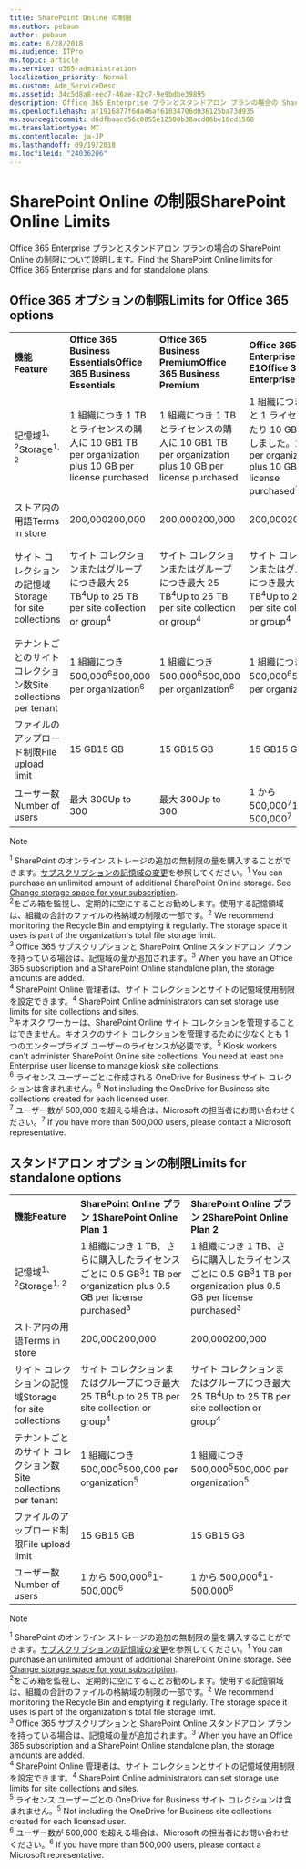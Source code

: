 ```yaml
---
title: SharePoint Online の制限
ms.author: pebaum
author: pebaum
ms.date: 6/28/2018
ms.audience: ITPro
ms.topic: article
ms.service: o365-administration
localization_priority: Normal
ms.custom: Adm_ServiceDesc
ms.assetid: 34c5d8a8-eec7-46ae-82c7-9e9bdbe39895
description: Office 365 Enterprise プランとスタンドアロン プランの場合の SharePoint Online の制限について説明します。
ms.openlocfilehash: af1916877f6da46af61034706d036125ba73d935
ms.sourcegitcommit: d6dfbaacd56c0855e12500b38acd06be16cd1560
ms.translationtype: MT
ms.contentlocale: ja-JP
ms.lasthandoff: 09/19/2018
ms.locfileid: "24036206"
---
```

# <a name="sharepoint-online-limits"></a><span data-ttu-id="1bab1-103">SharePoint Online の制限</span><span class="sxs-lookup"><span data-stu-id="1bab1-103">SharePoint Online Limits</span></span>

<span data-ttu-id="1bab1-104">Office 365 Enterprise プランとスタンドアロン プランの場合の SharePoint Online の制限について説明します。</span><span class="sxs-lookup"><span data-stu-id="1bab1-104">Find the SharePoint Online limits for Office 365 Enterprise plans and for standalone plans.</span></span>
  
## <a name="limits-for-office-365-options"></a><span data-ttu-id="1bab1-105">Office 365 オプションの制限</span><span class="sxs-lookup"><span data-stu-id="1bab1-105">Limits for Office 365 options</span></span>

||||||||
|:-----|:-----|:-----|:-----|:-----|:-----|:-----|
|<span data-ttu-id="1bab1-106">**機能**</span><span class="sxs-lookup"><span data-stu-id="1bab1-106">**Feature**</span></span> <br/> |<span data-ttu-id="1bab1-107">**Office 365 Business Essentials**</span><span class="sxs-lookup"><span data-stu-id="1bab1-107">**Office 365 Business Essentials**</span></span> <br/> |<span data-ttu-id="1bab1-108">**Office 365 Business Premium**</span><span class="sxs-lookup"><span data-stu-id="1bab1-108">**Office 365 Business Premium**</span></span> <br/> |<span data-ttu-id="1bab1-109">**Office 365 Enterprise E1**</span><span class="sxs-lookup"><span data-stu-id="1bab1-109">**Office 365 Enterprise E1**</span></span> <br/> |<span data-ttu-id="1bab1-110">**Office 365 Enterprise E3**</span><span class="sxs-lookup"><span data-stu-id="1bab1-110">**Office 365 Enterprise E3**</span></span> <br/> |<span data-ttu-id="1bab1-111">**Office 365 Enterprise E5**</span><span class="sxs-lookup"><span data-stu-id="1bab1-111">**Office 365 Enterprise E5**</span></span> <br/> |<span data-ttu-id="1bab1-112">**Office 365 Enterprise F1**</span><span class="sxs-lookup"><span data-stu-id="1bab1-112">**Office 365 Enterprise F1**</span></span> <br/> |
|<span data-ttu-id="1bab1-113">記憶域<sup>1、2</sup></span><span class="sxs-lookup"><span data-stu-id="1bab1-113">Storage<sup>1, 2</sup></span></span> <br/> |<span data-ttu-id="1bab1-114">1 組織につき 1 TB とライセンスの購入に 10 GB</span><span class="sxs-lookup"><span data-stu-id="1bab1-114">1 TB per organization plus 10 GB per license purchased</span></span>  <br/> |<span data-ttu-id="1bab1-115">1 組織につき 1 TB とライセンスの購入に 10 GB</span><span class="sxs-lookup"><span data-stu-id="1bab1-115">1 TB per organization plus 10 GB per license purchased</span></span>  <br/> |<span data-ttu-id="1bab1-116">1 組織につき 1 TB と 1 ライセンスあたり 10 GB<sup>3</sup>を購入しました。</span><span class="sxs-lookup"><span data-stu-id="1bab1-116">1 TB per organization plus 10 GB per license purchased<sup>3</sup></span></span> <br/> |<span data-ttu-id="1bab1-117">1 組織につき 1 TB と 1 ライセンスあたり 10 GB<sup>3</sup>を購入しました。</span><span class="sxs-lookup"><span data-stu-id="1bab1-117">1 TB per organization plus 10 GB per license purchased<sup>3</sup></span></span> <br/> |<span data-ttu-id="1bab1-118">1 組織につき 1 TB と 1 ライセンスあたり 10 GB<sup>3</sup>を購入しました。</span><span class="sxs-lookup"><span data-stu-id="1bab1-118">1 TB per organization plus 10 GB per license purchased<sup>3</sup></span></span> <br/> |<span data-ttu-id="1bab1-119">1 組織につき 1 TB <sup>3</sup></span><span class="sxs-lookup"><span data-stu-id="1bab1-119">1 TB per organization <sup>3</sup></span></span> <br/> |
|<span data-ttu-id="1bab1-120">ストア内の用語</span><span class="sxs-lookup"><span data-stu-id="1bab1-120">Terms in store</span></span>  <br/> |<span data-ttu-id="1bab1-121">200,000</span><span class="sxs-lookup"><span data-stu-id="1bab1-121">200,000</span></span>  <br/> |<span data-ttu-id="1bab1-122">200,000</span><span class="sxs-lookup"><span data-stu-id="1bab1-122">200,000</span></span>  <br/> |<span data-ttu-id="1bab1-123">200,000</span><span class="sxs-lookup"><span data-stu-id="1bab1-123">200,000</span></span>  <br/> |<span data-ttu-id="1bab1-124">200,000</span><span class="sxs-lookup"><span data-stu-id="1bab1-124">200,000</span></span>  <br/> |<span data-ttu-id="1bab1-125">200,000</span><span class="sxs-lookup"><span data-stu-id="1bab1-125">200,000</span></span>  <br/> |<span data-ttu-id="1bab1-126">200,000</span><span class="sxs-lookup"><span data-stu-id="1bab1-126">200,000</span></span>  <br/> |
|<span data-ttu-id="1bab1-127">サイト コレクションの記憶域</span><span class="sxs-lookup"><span data-stu-id="1bab1-127">Storage for site collections</span></span>  <br/> |<span data-ttu-id="1bab1-128">サイト コレクションまたはグループにつき最大 25 TB<sup>4</sup></span><span class="sxs-lookup"><span data-stu-id="1bab1-128">Up to 25 TB per site collection or group<sup>4</sup></span></span> <br/> |<span data-ttu-id="1bab1-129">サイト コレクションまたはグループにつき最大 25 TB<sup>4</sup></span><span class="sxs-lookup"><span data-stu-id="1bab1-129">Up to 25 TB per site collection or group<sup>4</sup></span></span> <br/> |<span data-ttu-id="1bab1-130">サイト コレクションまたはグループにつき最大 25 TB<sup>4</sup></span><span class="sxs-lookup"><span data-stu-id="1bab1-130">Up to 25 TB per site collection or group<sup>4</sup></span></span> <br/> |<span data-ttu-id="1bab1-131">サイト コレクションまたはグループにつき最大 25 TB<sup>4</sup></span><span class="sxs-lookup"><span data-stu-id="1bab1-131">Up to 25 TB per site collection or group<sup>4</sup></span></span> <br/> |<span data-ttu-id="1bab1-132">サイト コレクションまたはグループにつき最大 25 TB<sup>4</sup></span><span class="sxs-lookup"><span data-stu-id="1bab1-132">Up to 25 TB per site collection or group<sup>4</sup></span></span> <br/> |<span data-ttu-id="1bab1-133">サイト コレクションまたはグループにつき最大 25 TB<sup>5</sup></span><span class="sxs-lookup"><span data-stu-id="1bab1-133">Up to 25 TB per site collection or group<sup>5</sup></span></span> <br/> |
|<span data-ttu-id="1bab1-134">テナントごとのサイト コレクション数</span><span class="sxs-lookup"><span data-stu-id="1bab1-134">Site collections per tenant</span></span>  <br/> |<span data-ttu-id="1bab1-135">1 組織につき 500,000<sup>6</sup></span><span class="sxs-lookup"><span data-stu-id="1bab1-135">500,000 per organization<sup>6</sup></span></span> <br/> |<span data-ttu-id="1bab1-136">1 組織につき 500,000<sup>6</sup></span><span class="sxs-lookup"><span data-stu-id="1bab1-136">500,000 per organization<sup>6</sup></span></span> <br/> |<span data-ttu-id="1bab1-137">1 組織につき 500,000<sup>6</sup></span><span class="sxs-lookup"><span data-stu-id="1bab1-137">500,000 per organization<sup>6</sup></span></span> <br/> |<span data-ttu-id="1bab1-138">1 組織につき 500,000<sup>6</sup></span><span class="sxs-lookup"><span data-stu-id="1bab1-138">500,000 per organization<sup>6</sup></span></span> <br/> |<span data-ttu-id="1bab1-139">1 組織につき 500,000<sup>6</sup></span><span class="sxs-lookup"><span data-stu-id="1bab1-139">500,000 per organization<sup>6</sup></span></span> <br/> |<span data-ttu-id="1bab1-140">1 組織につき 500,000</span><span class="sxs-lookup"><span data-stu-id="1bab1-140">500,000 per organization</span></span>  <br/> |
|<span data-ttu-id="1bab1-141">ファイルのアップロード制限</span><span class="sxs-lookup"><span data-stu-id="1bab1-141">File upload limit</span></span>  <br/> |<span data-ttu-id="1bab1-142">15 GB</span><span class="sxs-lookup"><span data-stu-id="1bab1-142">15 GB</span></span>  <br/> |<span data-ttu-id="1bab1-143">15 GB</span><span class="sxs-lookup"><span data-stu-id="1bab1-143">15 GB</span></span>  <br/> |<span data-ttu-id="1bab1-144">15 GB</span><span class="sxs-lookup"><span data-stu-id="1bab1-144">15 GB</span></span>  <br/> |<span data-ttu-id="1bab1-145">15 GB</span><span class="sxs-lookup"><span data-stu-id="1bab1-145">15 GB</span></span>  <br/> |<span data-ttu-id="1bab1-146">15 GB</span><span class="sxs-lookup"><span data-stu-id="1bab1-146">15 GB</span></span>  <br/> |<span data-ttu-id="1bab1-147">15 GB</span><span class="sxs-lookup"><span data-stu-id="1bab1-147">15 GB</span></span>  <br/> |
|<span data-ttu-id="1bab1-148">ユーザー数</span><span class="sxs-lookup"><span data-stu-id="1bab1-148">Number of users</span></span>  <br/> |<span data-ttu-id="1bab1-149">最大 300</span><span class="sxs-lookup"><span data-stu-id="1bab1-149">Up to 300</span></span>  <br/> |<span data-ttu-id="1bab1-150">最大 300</span><span class="sxs-lookup"><span data-stu-id="1bab1-150">Up to 300</span></span>  <br/> |<span data-ttu-id="1bab1-151">1 から 500,000<sup>7</sup></span><span class="sxs-lookup"><span data-stu-id="1bab1-151">1- 500,000<sup>7</sup></span></span> <br/> |<span data-ttu-id="1bab1-152">1 から 500,000<sup>7</sup></span><span class="sxs-lookup"><span data-stu-id="1bab1-152">1- 500,000<sup>7</sup></span></span> <br/> |<span data-ttu-id="1bab1-153">1 から 500,000<sup>7</sup></span><span class="sxs-lookup"><span data-stu-id="1bab1-153">1- 500,000<sup>7</sup></span></span> <br/> |<span data-ttu-id="1bab1-154">1 から 500,000<sup>7</sup></span><span class="sxs-lookup"><span data-stu-id="1bab1-154">1- 500,000<sup>7</sup></span></span> <br/> |
   
> [!NOTE]
> <span data-ttu-id="1bab1-p101"><sup>1</sup> SharePoint のオンライン ストレージの追加の無制限の量を購入することができます。[サブスクリプションの記憶域の変更](https://support.office.com/en-us/article/Change-storage-space-for-your-subscription-96EA3533-DE64-4B01-839A-C560875A662C?ui=en-US&amp;rs=en-US&amp;ad=US)を参照してください。</span><span class="sxs-lookup"><span data-stu-id="1bab1-p101"><sup>1</sup> You can purchase an unlimited amount of additional SharePoint Online storage. See [Change storage space for your subscription](https://support.office.com/en-us/article/Change-storage-space-for-your-subscription-96EA3533-DE64-4B01-839A-C560875A662C?ui=en-US&amp;rs=en-US&amp;ad=US). </span></span><br/><span data-ttu-id="1bab1-p102"><sup>2</sup>をごみ箱を監視し、定期的に空にすることお勧めします。使用する記憶領域は、組織の合計のファイルの格納域の制限の一部です。</span><span class="sxs-lookup"><span data-stu-id="1bab1-p102"><sup>2</sup> We recommend monitoring the Recycle Bin and emptying it regularly. The storage space it uses is part of the organization's total file storage limit. </span></span><br/> <span data-ttu-id="1bab1-p103"><sup>3</sup> Office 365 サブスクリプションと SharePoint Online スタンドアロン プランを持っている場合は、記憶域の量が追加されます。</span><span class="sxs-lookup"><span data-stu-id="1bab1-p103"><sup>3</sup> When you have an Office 365 subscription and a SharePoint Online standalone plan, the storage amounts are added. </span></span><br/><span data-ttu-id="1bab1-p104"><sup>4</sup> SharePoint Online 管理者は、サイト コレクションとサイトの記憶域使用制限を設定できます。</span><span class="sxs-lookup"><span data-stu-id="1bab1-p104"><sup>4</sup> SharePoint Online administrators can set storage use limits for site collections and sites. </span></span><br/> <span data-ttu-id="1bab1-p105"><sup>5</sup>キオスク ワーカーは、SharePoint Online サイト コレクションを管理することはできません。キオスクのサイト コレクションを管理するために少なくとも 1 つのエンタープライズ ユーザーのライセンスが必要です。</span><span class="sxs-lookup"><span data-stu-id="1bab1-p105"><sup>5</sup> Kiosk workers can't administer SharePoint Online site collections. You need at least one Enterprise user license to manage kiosk site collections. </span></span><br/> <span data-ttu-id="1bab1-p106"><sup>6</sup> ライセンス ユーザーごとに作成される OneDrive for Business サイト コレクションは含まれません。</span><span class="sxs-lookup"><span data-stu-id="1bab1-p106"><sup>6</sup> Not including the OneDrive for Business site collections created for each licensed user. </span></span><br/><span data-ttu-id="1bab1-164"><sup>7</sup> ユーザー数が 500,000 を超える場合は、Microsoft の担当者にお問い合わせください。</span><span class="sxs-lookup"><span data-stu-id="1bab1-164"><sup>7</sup> If you have more than 500,000 users, please contact a Microsoft representative.</span></span> 
  
## <a name="limits-for-standalone-options"></a><span data-ttu-id="1bab1-165">スタンドアロン オプションの制限</span><span class="sxs-lookup"><span data-stu-id="1bab1-165">Limits for standalone options</span></span>

||||
|:-----|:-----|:-----|
|<span data-ttu-id="1bab1-166">**機能**</span><span class="sxs-lookup"><span data-stu-id="1bab1-166">**Feature**</span></span> <br/> |<span data-ttu-id="1bab1-167">**SharePoint Online プラン 1**</span><span class="sxs-lookup"><span data-stu-id="1bab1-167">**SharePoint Online Plan 1**</span></span> <br/> |<span data-ttu-id="1bab1-168">**SharePoint Online プラン 2**</span><span class="sxs-lookup"><span data-stu-id="1bab1-168">**SharePoint Online Plan 2**</span></span> <br/> |
|<span data-ttu-id="1bab1-169">記憶域<sup>1、2</sup></span><span class="sxs-lookup"><span data-stu-id="1bab1-169">Storage<sup>1, 2</sup></span></span> <br/> |<span data-ttu-id="1bab1-170">1 組織につき 1 TB、さらに購入したライセンスごとに 0.5 GB<sup>3</sup></span><span class="sxs-lookup"><span data-stu-id="1bab1-170">1 TB per organization plus 0.5 GB per license purchased<sup>3</sup></span></span> <br/> |<span data-ttu-id="1bab1-171">1 組織につき 1 TB、さらに購入したライセンスごとに 0.5 GB<sup>3</sup></span><span class="sxs-lookup"><span data-stu-id="1bab1-171">1 TB per organization plus 0.5 GB per license purchased<sup>3</sup></span></span> <br/> |
|<span data-ttu-id="1bab1-172">ストア内の用語</span><span class="sxs-lookup"><span data-stu-id="1bab1-172">Terms in store</span></span>  <br/> |<span data-ttu-id="1bab1-173">200,000</span><span class="sxs-lookup"><span data-stu-id="1bab1-173">200,000</span></span>  <br/> |<span data-ttu-id="1bab1-174">200,000</span><span class="sxs-lookup"><span data-stu-id="1bab1-174">200,000</span></span>  <br/> |
|<span data-ttu-id="1bab1-175">サイト コレクションの記憶域</span><span class="sxs-lookup"><span data-stu-id="1bab1-175">Storage for site collections</span></span>  <br/> |<span data-ttu-id="1bab1-176">サイト コレクションまたはグループにつき最大 25 TB<sup>4</sup></span><span class="sxs-lookup"><span data-stu-id="1bab1-176">Up to 25 TB per site collection or group<sup>4</sup></span></span> <br/> |<span data-ttu-id="1bab1-177">サイト コレクションまたはグループにつき最大 25 TB<sup>4</sup></span><span class="sxs-lookup"><span data-stu-id="1bab1-177">Up to 25 TB per site collection or group<sup>4</sup></span></span> <br/> |
|<span data-ttu-id="1bab1-178">テナントごとのサイト コレクション数</span><span class="sxs-lookup"><span data-stu-id="1bab1-178">Site collections per tenant</span></span>  <br/> |<span data-ttu-id="1bab1-179">1 組織につき 500,000<sup>5</sup></span><span class="sxs-lookup"><span data-stu-id="1bab1-179">500,000 per organization<sup>5</sup></span></span> <br/> |<span data-ttu-id="1bab1-180">1 組織につき 500,000<sup>5</sup></span><span class="sxs-lookup"><span data-stu-id="1bab1-180">500,000 per organization<sup>5</sup></span></span> <br/> |
|<span data-ttu-id="1bab1-181">ファイルのアップロード制限</span><span class="sxs-lookup"><span data-stu-id="1bab1-181">File upload limit</span></span>  <br/> |<span data-ttu-id="1bab1-182">15 GB</span><span class="sxs-lookup"><span data-stu-id="1bab1-182">15 GB</span></span>  <br/> |<span data-ttu-id="1bab1-183">15 GB</span><span class="sxs-lookup"><span data-stu-id="1bab1-183">15 GB</span></span>  <br/> |
|<span data-ttu-id="1bab1-184">ユーザー数</span><span class="sxs-lookup"><span data-stu-id="1bab1-184">Number of users</span></span>  <br/> |<span data-ttu-id="1bab1-185">1 から 500,000<sup>6</sup></span><span class="sxs-lookup"><span data-stu-id="1bab1-185">1- 500,000<sup>6</sup></span></span> <br/> |<span data-ttu-id="1bab1-186">1 から 500,000<sup>6</sup></span><span class="sxs-lookup"><span data-stu-id="1bab1-186">1- 500,000<sup>6</sup></span></span> <br/> |
   
> [!NOTE]
> <span data-ttu-id="1bab1-p107"><sup>1</sup> SharePoint のオンライン ストレージの追加の無制限の量を購入することができます。[サブスクリプションの記憶域の変更](https://support.office.com/en-us/article/Change-storage-space-for-your-subscription-96EA3533-DE64-4B01-839A-C560875A662C?ui=en-US&amp;rs=en-US&amp;ad=US)を参照してください。</span><span class="sxs-lookup"><span data-stu-id="1bab1-p107"><sup>1</sup> You can purchase an unlimited amount of additional SharePoint Online storage. See [Change storage space for your subscription](https://support.office.com/en-us/article/Change-storage-space-for-your-subscription-96EA3533-DE64-4B01-839A-C560875A662C?ui=en-US&amp;rs=en-US&amp;ad=US). </span></span><br/> <span data-ttu-id="1bab1-p108"><sup>2</sup>をごみ箱を監視し、定期的に空にすることお勧めします。使用する記憶領域は、組織の合計のファイルの格納域の制限の一部です。</span><span class="sxs-lookup"><span data-stu-id="1bab1-p108"><sup>2</sup> We recommend monitoring the Recycle Bin and emptying it regularly. The storage space it uses is part of the organization's total file storage limit. </span></span><br/><span data-ttu-id="1bab1-p109"><sup>3</sup> Office 365 サブスクリプションと SharePoint Online スタンドアロン プランを持っている場合は、記憶域の量が追加されます。</span><span class="sxs-lookup"><span data-stu-id="1bab1-p109"><sup>3</sup> When you have an Office 365 subscription and a SharePoint Online standalone plan, the storage amounts are added. </span></span><br/><span data-ttu-id="1bab1-p110"><sup>4</sup> SharePoint Online 管理者は、サイト コレクションとサイトの記憶域使用制限を設定できます。</span><span class="sxs-lookup"><span data-stu-id="1bab1-p110"><sup>4</sup> SharePoint Online administrators can set storage use limits for site collections and sites. </span></span><br/><span data-ttu-id="1bab1-p111"><sup>5</sup> ライセンス ユーザーごとの OneDrive for Business サイト コレクションは含まれません。</span><span class="sxs-lookup"><span data-stu-id="1bab1-p111"><sup>5</sup> Not including the OneDrive for Business site collections created for each licensed user. </span></span><br/><span data-ttu-id="1bab1-194"><sup>6</sup> ユーザー数が 500,000 を超える場合は、Microsoft の担当者にお問い合わせください。</span><span class="sxs-lookup"><span data-stu-id="1bab1-194"><sup>6</sup> If you have more than 500,000 users, please contact a Microsoft representative.</span></span> 
  

